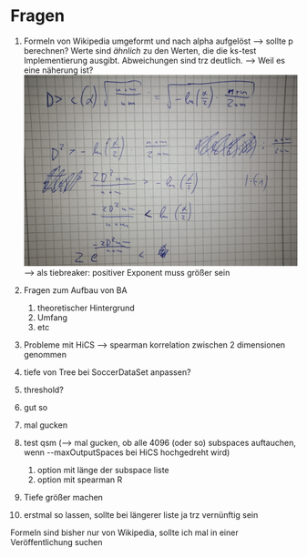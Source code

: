 # Fragen

1. Formeln von Wikipedia umgeformt und nach alpha aufgelöst --> sollte p berechnen? Werte sind _ähnlich_ zu den Werten, die
die ks-test Implementierung ausgibt. Abweichungen sind trz deutlich. --> Weil es eine näherung ist?
![Rechnung](IMG_20220423_163300.jpg)
--> als tiebreaker: positiver Exponent muss größer sein
2. Fragen zum Aufbau von BA
   1. theoretischer Hintergrund
   2. Umfang
   3. etc
3. Probleme mit HiCS --> spearman korrelation zwischen 2 dimensionen genommen
4. tiefe von Tree bei SoccerDataSet anpassen?
5. threshold?


1. gut so
2. mal gucken
4. test qsm (--> mal gucken, ob alle 4096 (oder so) subspaces auftauchen, wenn --maxOutputSpaces
bei HiCS hochgedreht wird)
   1. option mit länge der subspace liste
   2. option mit spearman R
3. Tiefe größer machen
5. erstmal so lassen, sollte bei längerer liste ja trz vernünftig sein





Formeln sind bisher nur von Wikipedia, sollte ich mal in einer Veröffentlichung suchen